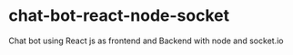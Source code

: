 # chat-bot-react-node-socket
 Chat bot using React js as frontend and Backend with node and socket.io
